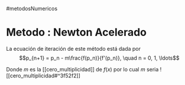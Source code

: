 #metodosNumericos
# Metodo : Newton Acelerado

La ecuación de iteración de este método está dada por
    $$p_{n+1} = p_n - m\frac{f(p_n)}{f'(p_n)}, \quad n = 0, 1, \ldots$$

Donde $m$ es la [[cero_multiplicidad]] de $f(x)$ por lo cual $m$ seria ![[cero_multiplicidad#^3f52f2]]